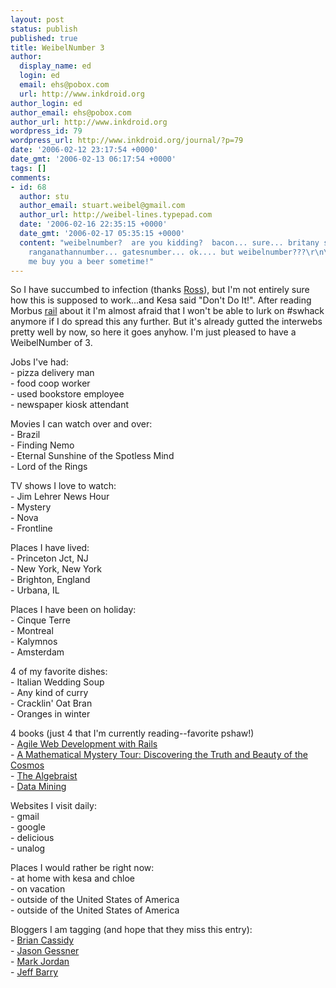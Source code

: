 ```yaml
---
layout: post
status: publish
published: true
title: WeibelNumber 3
author:
  display_name: ed
  login: ed
  email: ehs@pobox.com
  url: http://www.inkdroid.org
author_login: ed
author_email: ehs@pobox.com
author_url: http://www.inkdroid.org
wordpress_id: 79
wordpress_url: http://www.inkdroid.org/journal/?p=79
date: '2006-02-12 23:17:54 +0000'
date_gmt: '2006-02-13 06:17:54 +0000'
tags: []
comments:
- id: 68
  author: stu
  author_email: stuart.weibel@gmail.com
  author_url: http://weibel-lines.typepad.com
  date: '2006-02-16 22:35:15 +0000'
  date_gmt: '2006-02-17 05:35:15 +0000'
  content: "weibelnumber?  are you kidding?  bacon... sure... britany spear, maybe...
    ranganathannumber... gatesnumber... ok.... but weibelnumber???\r\n\r\njesus, let
    me buy you a beer sometime!"
---
```


<p>So I have succumbed to infection (thanks <a href="http://dilettantes.code4lib.org/2006/02/11/tagged-in/">Ross</a>), but I'm not entirely sure how this is supposed to work...and Kesa said "Don't Do It!". After reading Morbus <a href="http://lists.swhack.com/swhack/2006-February/000039.html">rail</a> about it I'm almost afraid that I won't be able to lurk on #swhack anymore if I do spread this any further. But it's already gutted the interwebs pretty well by now, so here it goes anyhow. I'm just pleased to have a WeibelNumber of 3.</p>
<p>Jobs I've had:<br />
- pizza delivery man<br />
- food coop worker<br />
- used bookstore employee<br />
- newspaper kiosk attendant</p>
<p>Movies I can watch over and over:<br />
- Brazil<br />
- Finding Nemo<br />
- Eternal Sunshine of the Spotless Mind<br />
- Lord of the Rings</p>
<p>TV shows I love to watch:<br />
- Jim Lehrer News Hour<br />
- Mystery<br />
- Nova<br />
- Frontline</p>
<p>Places I have lived:<br />
- Princeton Jct, NJ<br />
- New York, New York<br />
- Brighton, England<br />
- Urbana, IL</p>
<p>Places I have been on holiday:<br />
- Cinque Terre<br />
- Montreal<br />
- Kalymnos<br />
- Amsterdam</p>
<p>4 of my favorite dishes:<br />
- Italian Wedding Soup<br />
- Any kind of curry<br />
- Cracklin' Oat Bran<br />
- Oranges in winter</p>
<p>4 books (just 4 that I'm currently reading--favorite pshaw!)<br />
- <a href="http://www.amazon.com/gp/product/097669400X">Agile Web Development with Rails</a><br />
- <a href="http://www.amazon.com/gp/product/0471407348">A Mathematical Mystery Tour: Discovering the Truth and Beauty of the Cosmos</a><br />
- <a href="http://www.amazon.com/gp/product/1841492299">The Algebraist</a><br />
- <a href="http://www.amazon.com/gp/product/0120884070">Data Mining</a></p>
<p>Websites I visit daily:<br />
- gmail<br />
- google<br />
- delicious<br />
- unalog</p>
<p>Places I would rather be right now:<br />
- at home with kesa and chloe<br />
- on vacation<br />
- outside of the United States of America<br />
- outside of the United States of America</p>
<p>Bloggers I am tagging (and hope that they miss this entry):<br />
- <a href="http://use.perl.org/~LTjake/journal/">Brian Cassidy</a><br />
- <a href="http://www.multiply.org/notebook/">Jason Gessner</a><br />
- <a href="http://interoperating.info/mark/">Mark Jordan</a><br />
- <a href="http://endlesshybrids.com/">Jeff Barry</a></p>
